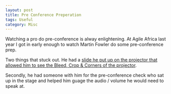 ```yaml
---
layout: post
title: Pre Conference Preperation
tags: Useful
category: Misc
---
```

Watching a pro do pre-conference is alway enlightening. At Agile Africa last year I got in early enough to watch Martin Fowler do some pre-conference prep.

Two things that stuck out. He had a [slide he put up on the projector that allowed him to see the Bleed, Crop & Corners of the projector](http://presentationpatterns.com/resources/).

Secondly, he had someone with him for the pre-conference check who sat up in the stage and helped him guage the audio / volume he would need to speak at.
